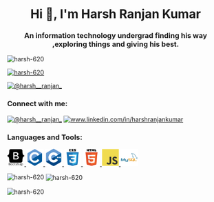 <h1 align="center">Hi 👋, I'm Harsh Ranjan Kumar</h1>
<h3 align="center">An information technology undergrad finding his way ,exploring things and giving his best.</h3>

<p align="left"> <img src="https://komarev.com/ghpvc/?username=harsh-620&label=Profile%20views&color=0e75b6&style=flat" alt="harsh-620" /> </p>

<p align="left"> <a href="https://github.com/ryo-ma/github-profile-trophy"><img src="https://github-profile-trophy.vercel.app/?username=harsh-620" alt="harsh-620" /></a> </p>

<p align="left"> <a href="https://twitter.com/@harsh__ranjan_" target="blank"><img src="https://img.shields.io/twitter/follow/@harsh__ranjan_?logo=twitter&style=for-the-badge" alt="@harsh__ranjan_" /></a> </p>

<h3 align="left">Connect with me:</h3>
<p align="left">
<a href="https://twitter.com/@harsh__ranjan_" target="blank"><img align="center" src="https://raw.githubusercontent.com/rahuldkjain/github-profile-readme-generator/master/src/images/icons/Social/twitter.svg" alt="@harsh__ranjan_" height="30" width="40" /></a>
<a href="https://linkedin.com/in/www.linkedin.com/in/harshranjankumar" target="blank"><img align="center" src="https://raw.githubusercontent.com/rahuldkjain/github-profile-readme-generator/master/src/images/icons/Social/linked-in-alt.svg" alt="www.linkedin.com/in/harshranjankumar" height="30" width="40" /></a>
</p>

<h3 align="left">Languages and Tools:</h3>
<p align="left"> <a href="https://getbootstrap.com" target="_blank" rel="noreferrer"> <img src="https://raw.githubusercontent.com/devicons/devicon/master/icons/bootstrap/bootstrap-plain-wordmark.svg" alt="bootstrap" width="40" height="40"/> </a> <a href="https://www.cprogramming.com/" target="_blank" rel="noreferrer"> <img src="https://raw.githubusercontent.com/devicons/devicon/master/icons/c/c-original.svg" alt="c" width="40" height="40"/> </a> <a href="https://www.w3schools.com/cpp/" target="_blank" rel="noreferrer"> <img src="https://raw.githubusercontent.com/devicons/devicon/master/icons/cplusplus/cplusplus-original.svg" alt="cplusplus" width="40" height="40"/> </a> <a href="https://www.w3schools.com/css/" target="_blank" rel="noreferrer"> <img src="https://raw.githubusercontent.com/devicons/devicon/master/icons/css3/css3-original-wordmark.svg" alt="css3" width="40" height="40"/> </a> <a href="https://www.w3.org/html/" target="_blank" rel="noreferrer"> <img src="https://raw.githubusercontent.com/devicons/devicon/master/icons/html5/html5-original-wordmark.svg" alt="html5" width="40" height="40"/> </a> <a href="https://developer.mozilla.org/en-US/docs/Web/JavaScript" target="_blank" rel="noreferrer"> <img src="https://raw.githubusercontent.com/devicons/devicon/master/icons/javascript/javascript-original.svg" alt="javascript" width="40" height="40"/> </a> <a href="https://www.mysql.com/" target="_blank" rel="noreferrer"> <img src="https://raw.githubusercontent.com/devicons/devicon/master/icons/mysql/mysql-original-wordmark.svg" alt="mysql" width="40" height="40"/> </a> </p>

<p><img align="left" src="https://github-readme-stats.vercel.app/api/top-langs?username=harsh-620&show_icons=true&locale=en&layout=compact" alt="harsh-620" /></p>

<p>&nbsp;<img align="center" src="https://github-readme-stats.vercel.app/api?username=harsh-620&show_icons=true&locale=en" alt="harsh-620" /></p>

<p><img align="center" src="https://github-readme-streak-stats.herokuapp.com/?user=harsh-620&" alt="harsh-620" /></p>
